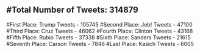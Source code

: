 #Total Number of Tweets: 314879 
---
#First Place: Trump Tweets - 105745
#Second Place: Jeb! Tweets - 47100
#Third Place: Cruz Tweets - 46062
#Fourth Place: Clinton Tweets - 43168
#Fifth Place: Rubio Tweets - 37338
#Sixth Place: Sanders Tweets - 21615
#Seventh Place: Carson Tweets - 7846
#Last Place: Kasich Tweets - 6005
